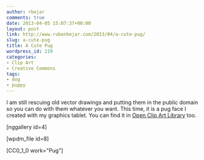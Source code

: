 ```yaml
---
author: rbejar
comments: true
date: 2013-04-05 15:07:37+00:00
layout: post
link: http://www.rubenbejar.com/2013/04/a-cute-pug/
slug: a-cute-pug
title: A Cute Pug
wordpress_id: 219
categories:
- Clip Art
- Creative Commons
tags:
- dog
- puppy
---
```


I am still rescuing old vector drawings and putting them in the public domain so you can do with them whatever you want. This time, it is a pug face I created with my graphics tablet. You can find it in [Open Clip Art Library](http://openclipart.org/) too.

[nggallery id=4]

[wpdm_file id=8]

[CC0_1_0 work="Pug"]

